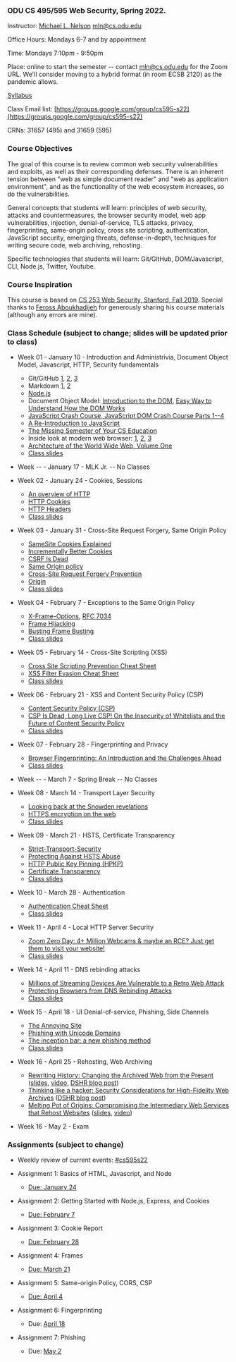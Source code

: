 ### ODU CS 495/595 Web Security, Spring 2022.
Instructor: [Michael L. Nelson](http://www.cs.odu.edu/~mln/) <mln@cs.odu.edu>

Office Hours: Mondays 6-7 and by appointment

Time: Mondays 7:10pm - 9:50pm

Place: online to start the semester -- contact mln@cs.odu.edu for the Zoom URL.  We'll consider moving to a hybrid format (in room ECSB 2120) as the pandemic allows.

[Syllabus](https://raw.githubusercontent.com/phonedude/cs595-s22/master/syllabus.txt)

Class Email list: [https://groups.google.com/group/cs595-s22](https://groups.google.com/group/cs595-s22)

CRNs: 31657 (495) and 31659 (595)

### Course Objectives

The goal of this course is to review common web security vulnerabilities
and exploits, as well as their corresponding defenses.  There is
an inherent tension between "web as simple document reader" and
"web as application environment", and as the functionality of the
web ecosystem increases, so do the vulnerabilities.

General concepts that students will learn: principles of web security,
attacks and countermeasures, the browser security model, web app
vulnerabilities, injection, denial-of-service, TLS attacks, privacy,
fingerprinting, same-origin policy, cross site scripting, authentication,
JavaScript security, emerging threats, defense-in-depth, techniques
for writing secure code, web archiving, rehosting.

Specific technologies that students will learn: Git/GitHub,
DOM/Javascript, CLI, Node.js, Twitter, Youtube.

### Course Inspiration

This course is based on [CS 253 Web Security, Stanford, Fall
2019](https://web.stanford.edu/class/cs253/).  Special thanks to
[Feross Aboukhadijeh](https://feross.org/) for generously sharing
his course materials (although any errors are mine).

### Class Schedule (subject to change; slides will be updated prior to class)

* Week 01 - January 10 - Introduction and Administrivia, Document Object Model, Javascript, HTTP, Security fundamentals
   * Git/GitHub [1](https://guides.github.com/introduction/git-handbook/), [2](https://www.youtube.com/watch?v=0fKg7e37bQE#t=4m20s), [3](https://www.cs.odu.edu/~tkennedy/cs411/s20/Public/gitIntro/index.html)
   * Markdown [1](https://guides.github.com/features/mastering-markdown/), [2](https://guides.github.com/pdfs/markdown-cheatsheet-online.pdf)
   * [Node.js](https://nodejs.org/)
   * Document Object Model: [Introduction to the DOM](https://developer.mozilla.org/en-US/docs/Web/API/Document_Object_Model/Introduction), [Easy Way to Understand How the DOM Works](https://www.youtube.com/watch?v=2Tld4yyN_tw)
   * [JavaScript Crash Course, JavaScript DOM Crash Course Parts 1--4](https://www.youtube.com/playlist?list=PLillGF-RfqbbnEGy3ROiLWk7JMCuSyQtX)
   * [A Re-Introduction to JavaScript](https://developer.mozilla.org/en-US/docs/Web/JavaScript/A_re-introduction_to_JavaScript)
   * [The Missing Semester of Your CS Education](https://missing.csail.mit.edu/)
   * Inside look at modern web browser: [1](https://developers.google.com/web/updates/2018/09/inside-browser-part1), [2](https://developers.google.com/web/updates/2018/09/inside-browser-part2), [3](https://developers.google.com/web/updates/2018/09/inside-browser-part3)
   * [Architecture of the World Wide Web, Volume One](https://www.w3.org/TR/webarch/)
   * [Class slides](https://docs.google.com/presentation/d/1_zl0HjrtiUPBrCZw_neRHXQ22cwYgXSCDr4HO1wO3ag/edit)

* Week -- - January 17 - MLK Jr. -- No Classes

* Week 02 - January 24 - Cookies, Sessions
   * [An overview of HTTP](https://developer.mozilla.org/en-US/docs/Web/HTTP/Overview)
   * [HTTP Cookies](https://developer.mozilla.org/en-US/docs/Web/HTTP/Cookies)
   * [HTTP Headers](https://developer.mozilla.org/en-US/docs/Web/HTTP/Headers)
   * [Class slides](https://docs.google.com/presentation/d/1tDYkblXjG_xGpxOAquWU5UrP3P6CvgbglGQxjvWKI80/edit)

* Week 03 - January 31 - Cross-Site Request Forgery, Same Origin Policy
   * [SameSite Cookies Explained](https://web.dev/samesite-cookies-explained/)
   * [Incrementally Better Cookies](https://tools.ietf.org/html/draft-west-cookie-incrementalism-01#section-4.1)
   * [CSRF Is Dead](https://scotthelme.co.uk/csrf-is-dead/)
   * [Same Origin policy](https://developer.mozilla.org/en-US/docs/Web/Security/Same-origin_policy)
   * [Cross-Site Request Forgery Prevention](https://cheatsheetseries.owasp.org/cheatsheets/Cross-Site_Request_Forgery_Prevention_Cheat_Sheet.html)
   * [Origin](https://developer.mozilla.org/en-US/docs/Web/HTTP/Headers/Origin)
   * [Class slides](https://docs.google.com/presentation/d/144GMLCLIOrRMeT0Yzy_KpbOhvKk8-c49E5MYYJ1ydAc/edit)


* Week 04 - February 7 - Exceptions to the Same Origin Policy
   * [X-Frame-Options](https://developer.mozilla.org/en-US/docs/Web/HTTP/Headers/X-Frame-Options), [RFC 7034](https://tools.ietf.org/html/rfc7034)
   * [Frame Hijacking](https://seclab.stanford.edu/websec/frames/)
   * [Busting Frame Busting](https://seclab.stanford.edu/websec/framebusting/)
   * [Class slides](https://docs.google.com/presentation/d/1-BN2SL8N6nRg1pEbF7r7unH4ia1raOYGsHOdVFp21Qs/edit)


* Week 05 - February 14 - Cross-Site Scripting (XSS)
   * [Cross Site Scripting Prevention Cheat Sheet](https://cheatsheetseries.owasp.org/cheatsheets/Cross_Site_Scripting_Prevention_Cheat_Sheet.html)
   * [XSS Filter Evasion Cheat Sheet](https://owasp.org/www-community/xss-filter-evasion-cheatsheet)
   * [Class slides](https://docs.google.com/presentation/d/1gOQRmBsIXlTYa4M6a3jqx8nrl5Yf_P2YopDVb3YLSZk/edit)



* Week 06 - February 21 - XSS and Content Security Policy (CSP)
   * [Content Security Policy (CSP)](https://developer.mozilla.org/en-US/docs/Web/HTTP/CSP) 
   * [CSP Is Dead, Long Live CSP! On the Insecurity of Whitelists and the Future of Content Security Policy](https://research.google/pubs/pub45542/)
   * [Class slides](https://docs.google.com/presentation/d/1TbWOIvw1Cl8RnkpMfilhk1j8Tp3y11vI8U0htH6UxoE/edit)

* Week 07 - February 28 - Fingerprinting and Privacy
   * [Browser Fingerprinting: An Introduction and the Challenges Ahead](https://blog.torproject.org/browser-fingerprinting-introduction-and-challenges-ahead)
   * [Class slides](https://web.stanford.edu/class/cs253/lectures/Lecture%2008.pdf)

* Week -- - March 7 - Spring Break -- No Classes

* Week 08 - March 14 - Transport Layer Security
    * [Looking back at the Snowden revelations](https://blog.cryptographyengineering.com/2019/09/24/looking-back-at-the-snowden-revelations/)
    * [HTTPS encryption on the web](https://transparencyreport.google.com/https/overview)
    * [Class slides](https://docs.google.com/presentation/d/1piE1r4YJuQTiy5_WCHQN5KaAqY29eXSsAJGr8jx-LxQ/edit#slide=id.gc8971b5675_0_189)


* Week 09 - March 21 - HSTS, Certificate Transparency
    * [Strict-Transport-Security](https://developer.mozilla.org/en-US/docs/Web/HTTP/Headers/Strict-Transport-Security)
    * [Protecting Against HSTS Abuse](https://webkit.org/blog/8146/protecting-against-hsts-abuse/)
    * [HTTP Public Key Pinning (HPKP)](https://developer.mozilla.org/en-US/docs/Web/HTTP/Public_Key_Pinning)
    * [Certificate Transparency](https://tools.ietf.org/html/rfc6962)
    * [Class slides](https://web.stanford.edu/class/cs253/lectures/Lecture%2012.pdf)

* Week 10 - March 28 - Authentication
    * [Authentication Cheat Sheet](https://cheatsheetseries.owasp.org/cheatsheets/Authentication_Cheat_Sheet.html)
    * [Class slides](https://docs.google.com/presentation/d/1oJ8hlNmYIuwxbGL1fcclhDF4eVNTi3c1zp_8t-kzG8Q/edit)

* Week 11 - April 4 - Local HTTP Server Security
    * [Zoom Zero Day: 4+ Million Webcams & maybe an RCE? Just get them to visit your website!](https://infosecwriteups.com/zoom-zero-day-4-million-webcams-maybe-an-rce-just-get-them-to-visit-your-website-ac75c83f4ef5)
    * [Class slides](https://docs.google.com/presentation/d/1YWHuGvgKFgSS19D6RZwADQ2iwhbEkgB3dDlv_epHiWc/edit)

* Week 14 - April 11 - DNS rebinding attacks
    * [Millions of Streaming Devices Are Vulnerable to a Retro Web Attack](https://www.wired.com/story/chromecast-roku-sonos-dns-rebinding-vulnerability/)
    * [Protecting Browsers from DNS Rebinding Attacks](https://crypto.stanford.edu/dns/dns-rebinding.pdf)
    * [Class slides](https://docs.google.com/presentation/d/1F-SdAPhDDvmLXhz2gm8R04vWvjH-HnumtMzyzl1M8jw/edit)

* Week 15 - April 18 - UI Denial-of-service, Phishing, Side Channels
    * [The Annoying Site](https://github.com/feross/theannoyingsite.com)
    * [Phishing with Unicode Domains](https://www.xudongz.com/blog/2017/idn-phishing/)
    * [The inception bar: a new phishing method](https://jameshfisher.com/2019/04/27/the-inception-bar-a-new-phishing-method/)
    * [Class slides](https://docs.google.com/presentation/d/15ZrO-MtkyTaF01hDkRcMzrkfYBZm4g1P_Q-RqRt7ic0/edit)


* Week 16 - April 25 - Rehosting, Web Archiving
    * [Rewriting History: Changing the Archived Web from the Present](https://rewritinghistory.cs.washington.edu/) ([slides](slides/Lerner-ACM-CCS-2017.pdf), [video](https://www.youtube.com/watch?v=Pn65m3l0Zw8), [DSHR blog post](https://blog.dshr.org/2017/09/attacking-users-of-wayback-machine.html))
    * [Thinking like a hacker: Security Considerations for High-Fidelity Web Archives](http://labs.rhizome.org/presentations/security.html) ([DSHR blog post](https://blog.dshr.org/2017/06/wac2017-security-issues-for-web-archives.html))
    * [Melting Pot of Origins: Compromising the Intermediary Web Services that Rehost Websites](https://www.ndss-symposium.org/ndss-paper/melting-pot-of-origins-compromising-the-intermediary-web-services-that-rehost-websites/) ([slides](https://www.ndss-symposium.org/wp-content/uploads/24140-slides.pdf), [video](https://www.youtube.com/watch?v=uhA_KGTQXP0))


* Week 16 - May 2 - Exam 

### Assignments (subject to change)

* Weekly review of current events: [#cs595s22](https://twitter.com/search?q=%23cs595s22&src=typed_query&f=live)

* Assignment 1: Basics of HTML, Javascript, and Node
   * [Due: January 24](/assignments/assignment-1.md)

* Assignment 2: Getting Started with Node.js, Express, and Cookies
   * [Due: February 7](/assignments/assignment-2.md)

* Assignment 3: Cookie Report
   * [Due: February 28](/assignments/assignment-3.md)

* Assignment 4: Frames
   * [Due: March 21](/assignments/assignment-4.md)

* Assignment 5: Same-origin Policy, CORS, CSP
   * [Due: April 4](/assignments/assignment-5.md)

* Assignment 6: Fingerprinting
   * Due: [April 18](/assignments/assignment-6.md)

* Assignment 7: Phishing
   * Due: [May 2](/assignments/assignment-7.md)
